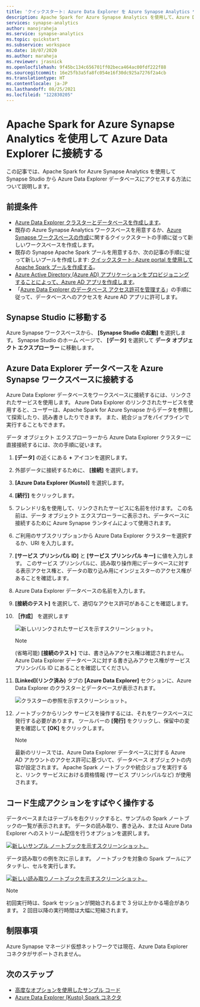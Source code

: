 ```yaml
---
title: 'クイックスタート: Azure Data Explorer を Azure Synapse Analytics ワークスペースに接続する'
description: Apache Spark for Azure Synapse Analytics を使用して、Azure Data Explorer クラスターを Azure Synapse Analytics ワークスペースに接続します。
services: synapse-analytics
author: manojraheja
ms.service: synapse-analytics
ms.topic: quickstart
ms.subservice: workspace
ms.date: 10/07/2020
ms.author: maraheja
ms.reviewer: jrasnick
ms.openlocfilehash: 9f45bc134c656701ff02beca464ac00fdf222f88
ms.sourcegitcommit: 16e25fb3a5fa8fc054e16f30dc925a7276f2a4cb
ms.translationtype: HT
ms.contentlocale: ja-JP
ms.lasthandoff: 08/25/2021
ms.locfileid: "122830205"
---
```

# <a name="connect-to-azure-data-explorer-using-apache-spark-for-azure-synapse-analytics"></a>Apache Spark for Azure Synapse Analytics を使用して Azure Data Explorer に接続する

この記事では、Apache Spark for Azure Synapse Analytics を使用して Synapse Studio から Azure Data Explorer データベースにアクセスする方法について説明します。

## <a name="prerequisites"></a>前提条件

* [Azure Data Explorer クラスターとデータベースを作成します](/azure/data-explorer/create-cluster-database-portal)。
* 既存の Azure Synapse Analytics ワークスペースを用意するか、[Azure Synapse ワークスペースの作成](./quickstart-create-workspace.md)に関するクイックスタートの手順に従って新しいワークスペースを作成します。
* 既存の Synapse Apache Spark プールを用意するか、次の記事の手順に従って新しいプールを作成します: [クイックスタート: Azure portal を使用して Apache Spark プールを作成する](./quickstart-create-apache-spark-pool-portal.md)。
* [Azure Active Directory (Azure AD) アプリケーションをプロビジョニングすることによって、Azure AD アプリを作成します](/azure/data-explorer/kusto/management/access-control/how-to-provision-aad-app)。
* 「[Azure Data Explorer のデータベース アクセス許可を管理する](/azure/data-explorer/manage-database-permissions)」の手順に従って、データベースへのアクセスを Azure AD アプリに許可します。

## <a name="go-to-synapse-studio"></a>Synapse Studio に移動する

Azure Synapse ワークスペースから、 **[Synapse Studio の起動]** を選択します。 Synapse Studio のホーム ページで、 **[データ]** を選択して **データ オブジェクト エクスプローラー** に移動します。

## <a name="connect-an-azure-data-explorer-database-to-an-azure-synapse-workspace"></a>Azure Data Explorer データベースを Azure Synapse ワークスペースに接続する

Azure Data Explorer データベースをワークスペースに接続するには、リンクされたサービスを使用します。 Azure Data Explorer のリンクされたサービスを使用すると、ユーザーは、Apache Spark for Azure Synapse からデータを参照して探索したり、読み書きしたりできます。 また、統合ジョブをパイプラインで実行することもできます。

データ オブジェクト エクスプローラーから Azure Data Explorer クラスターに直接接続するには、次の手順に従います。

1. **[データ]** の近くにある **+** アイコンを選択します。
1. 外部データに接続するために、 **[接続]** を選択します。
1. **[Azure Data Explorer (Kusto)]** を選択します。
1. **[続行]** をクリックします。
1. フレンドリ名を使用して、リンクされたサービスに名前を付けます。 この名前は、データ オブジェクト エクスプローラーに表示され、データベースに接続するために Azure Synapse ランタイムによって使用されます。
1. ご利用のサブスクリプションから Azure Data Explorer クラスターを選択するか、URI を入力します。
1. **[サービス プリンシパル ID]** と **[サービス プリンシパル キー]** に値を入力します。 このサービス プリンシパルに、読み取り操作用にデータベースに対する表示アクセス権と、データの取り込み用にインジェスターのアクセス権があることを確認します。
1. Azure Data Explorer データベースの名前を入力します。
1. **[接続のテスト]** を選択して、適切なアクセス許可があることを確認します。
1. **［作成］** を選択します

    ![新しいリンクされたサービスを示すスクリーンショット。](./media/quickstart-connect-azure-data-explorer/003-new-linked-service.png)

    > [!NOTE]
    > (省略可能) **[接続のテスト]** では、書き込みアクセス権は確認されません。 Azure Data Explorer データベースに対する書き込みアクセス権がサービス プリンシパル ID にあることを確認してください。

1. **[Linked]\(リンク済み\)** タブの **[Azure Data Explorer]** セクションに、Azure Data Explorer のクラスターとデータベースが表示されます。

    ![クラスターの参照を示すスクリーンショット。](./media/quickstart-connect-azure-data-explorer/004-browse-clusters.png)

1. ノートブックからリンク サービスを操作するには、それをワークスペースに発行する必要があります。 ツールバーの **[発行]** をクリックし、保留中の変更を確認して **[OK]** をクリックします。

    > [!NOTE]
    > 最新のリリースでは、Azure Data Explorer データベースに対する Azure AD アカウントのアクセス許可に基づいて、データベース オブジェクトの内容が設定されます。 Apache Spark ノートブックや統合ジョブを実行すると、リンク サービスにおける資格情報 (サービス プリンシパルなど) が使用されます。

## <a name="quickly-interact-with-code-generated-actions"></a>コード生成アクションをすばやく操作する

データベースまたはテーブルを右クリックすると、サンプルの Spark ノートブックの一覧が表示されます。 データの読み取り、書き込み、または Azure Data Explorer へのストリーム配信を行うオプションを選択します。

[![新しいサンプル ノートブックを示すスクリーンショット。](./media/quickstart-connect-azure-data-explorer/005-new-notebook.png)](./media/quickstart-connect-azure-data-explorer/005-new-notebook.png#lightbox)

データ読み取りの例を次に示します。 ノートブックを対象の Spark プールにアタッチし、セルを実行します。

[![新しい読み取りノートブックを示すスクリーンショット。](./media/quickstart-connect-azure-data-explorer/006-read-data.png)](./media/quickstart-connect-azure-data-explorer/006-read-data.png#lightbox)

   > [!NOTE]
   > 初回実行時は、Spark セッションが開始されるまで 3 分以上かかる場合があります。 2 回目以降の実行時間は大幅に短縮されます。

## <a name="limitations"></a>制限事項

Azure Synapse マネージド仮想ネットワークでは現在、Azure Data Explorer コネクタがサポートされません。

## <a name="next-steps"></a>次のステップ

* [高度なオプションを使用したサンプル コード](https://github.com/Azure/azure-kusto-spark/blob/master/samples/src/main/python/SynapseSample.py)
* [Azure Data Explorer (Kusto) Spark コネクタ](https://github.com/Azure/azure-kusto-spark)
